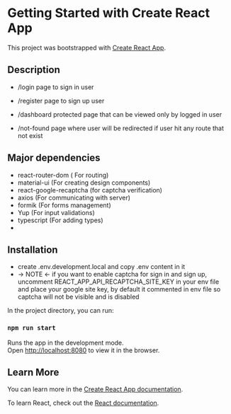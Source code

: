 # Getting Started with Create React App

This project was bootstrapped with [Create React App](https://github.com/facebook/create-react-app).

## Description

- /login page to sign in user

- /register page to sign up user

- /dashboard protected page that can be viewed only by logged in user

- /not-found page where user will be redirected if user hit any route that not exist

## Major dependencies
- react-router-dom ( For routing)
- material-ui (For creating design components)
- react-google-recaptcha (for captcha verification)
- axios (For communicating with server)
- formik (For forms management)
- Yup (For input validations)
- typescript (For adding types)
-

## Installation
- create .env.development.local and copy .env content in it
- -> NOTE <- if you want to enable captcha for sign in and sign up, uncomment REACT_APP_API_RECAPTCHA_SITE_KEY in your env file and place your google site key, by default it commented in env file so captcha will not be visible and is disabled

In the project directory, you can run:

### `npm run start`

Runs the app in the development mode.\
Open [http://localhost:8080](http://localhost:8080) to view it in the browser.


## Learn More

You can learn more in the [Create React App documentation](https://facebook.github.io/create-react-app/docs/getting-started).

To learn React, check out the [React documentation](https://reactjs.org/).
